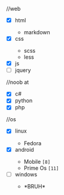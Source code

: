 
//web
- [x] html <ul><li>markdown</li></ul>
- [x] css <ul><li>scss</li><li>less</li></ul>
- [x] js
- [ ] jquery

//noob at
- [x] c#
- [x] python
- [x] php

//os
- [x] linux <ul><li>Fedora</li></ul>
- [x] android <ul><li>Mobile `[8]`</li><li>Prime Os `[11]`</li></ul>
- [ ] windows <ul><li>\*BRUH\*</li></ul>
